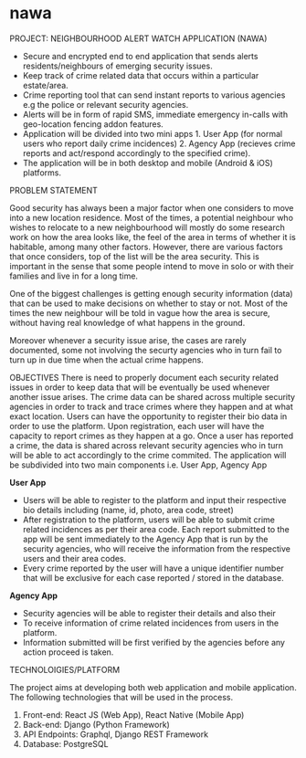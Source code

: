 # nawa
PROJECT: NEIGHBOURHOOD ALERT WATCH APPLICATION (NAWA)
- Secure and encrypted end to end application that sends alerts residents/neighbours of emerging security issues.
- Keep track of crime related data that occurs within a particular estate/area.
- Crime reporting tool that can send instant reports to various agencies e.g the police or relevant security agencies.
- Alerts will be in form of rapid SMS, immediate emergency in-calls with geo-location fencing addon features.
- Application will be divided into two mini apps 1. User App (for normal users who report daily crime incidences) 2. Agency App (recieves crime reports and act/respond accordingly to the specified crime).
- The application will be in both desktop and mobile (Android & iOS) platforms.

PROBLEM STATEMENT

Good security has always been a major factor when one considers to move into a new location residence. Most of the times, a potential neighbour who wishes to relocate to a new neighbourhood will mostly do some research work on how the area looks like, the feel of the area in terms of whether it is habitable, among many other factors.
However, there are various factors that once considers, top of the list will be the area security. This is important in the sense that some people intend to move in solo or with their families and live in for a long time.

One of the biggest challenges is getting enough security information (data) that can be used to make decisions on whether to stay or not. Most of the times the new neighbour will be told in vague how the area is secure, without having real knowledge of what happens in the ground.

Moreover whenever a security issue arise, the cases are rarely documented, some not involving the securty agencies who in turn fail to turn up in due time when the actual crime happens.

OBJECTIVES
There is need to properly document each security related issues in order to keep data that will be eventually be used whenever another issue arises.
The crime data can be shared across multiple security agencies in order to track and trace crimes where they happen and at what exact location.
Users can have the opportunity to register their bio data in order to use the platform.
Upon registration, each user will have the capacity to report crimes as they happen at a go.
Once a user has reported a crime, the data is shared across relevant security agencies who in turn will be able to act accordingly to the crime commited.
The application will be subdivided into two main components i.e. User App, Agency App 

**User App**
- Users will be able to register to the platform and input their respective bio details including (name, id, photo, area code, street)
- After registration to the platform, users will be able to submit crime related incidences as per their area code. Each report submitted to the app will be sent immediately to the Agency App that is run by the security agencies, who will receive the information from the respective users and their area codes.
- Every crime reported by the user will have a unique identifier number that will be exclusive for each case reported / stored in the database.

**Agency App**
- Security agencies will be able to register their details and also their
- To receive information of crime related incidences from users in the platform.
- Information submitted will be first verified by the agencies before any action proceed is taken.

TECHNOLOIGIES/PLATFORM

The project aims at developing both web application and mobile application. The following technologies that will be used in the process.
1. Front-end: React JS (Web App), React Native (Mobile App)
2. Back-end: Django (Python Framework)
3. API Endpoints: Graphql, Django REST Framework
4. Database: PostgreSQL
